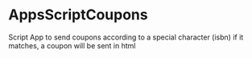 # AppsScriptCoupons
Script App to send coupons according to a special character (isbn) if it matches, a coupon will be sent in html
